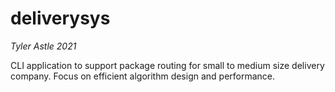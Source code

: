 # deliverysys

<i>Tyler Astle 2021</i>

CLI application to support package routing for small to medium size delivery company. Focus on efficient algorithm design and performance. 
